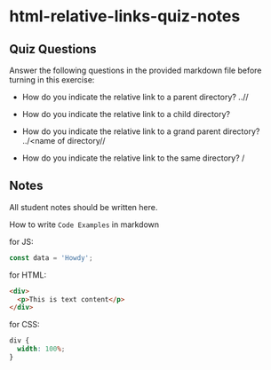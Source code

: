 # html-relative-links-quiz-notes

## Quiz Questions

Answer the following questions in the provided markdown file before turning in this exercise:

- How do you indicate the relative link to a parent directory?
../<name of folder>/<name of file>
- How do you indicate the relative link to a child directory?

- How do you indicate the relative link to a grand parent directory?
../<name of directory/<name of folder>/<name of file>
- How do you indicate the relative link to the same directory?
/<name of directory>
## Notes

All student notes should be written here.

How to write `Code Examples` in markdown

for JS:

```javascript
const data = 'Howdy';
```

for HTML:

```html
<div>
  <p>This is text content</p>
</div>
```

for CSS:

```css
div {
  width: 100%;
}
```
